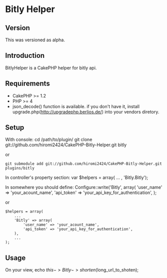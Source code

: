 # Bitly Helper #

## Version ##

This was versioned as alpha.

## Introduction ##

BitlyHelper is a CakePHP helper for bitly api.

## Requirements ##

- CakePHP >= 1.2
- PHP >= 4
- json_decode() function is available. if you don't have it, install upgrade.php(http://upgradephp.berlios.de/) into your vendors diretory.

## Setup ##

With console:
	cd /path/to/plugin/
	git clone git://github.com/hiromi2424/CakePHP-Bitly-Helper.git bitly

or

	git submodule add git://github.com/hiromi2424/CakePHP-Bitly-Helper.git plugins/bitly


In controller's property section:
	var $helpers = array( ... , 'Bitly.Bitly');

In somewhere you should define:
	Configure::write('Bitly', array(
		'user_name' => 'your_acount_name',
		'api_token' => 'your_api_key_for_authentication',
	);

or

	$helpers = array(
		...
		'Bitly' => array(
			'user_name' => 'your_acount_name',
			'api_token' => 'your_api_key_for_authentication',
		),
		...
	);
## Usage ##

On your view,
	echo $this->Bitly->shorten($long_url_to_shoten);
